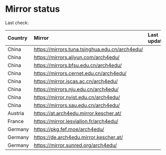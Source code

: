 <script src="./time.js"></script>
# Mirror status
Last check: <script type="text/javascript">localize(1737998337.49817);</script>

|Country|Mirror|Last update|
|:------|:-----|:----------|
|China|https://mirrors.tuna.tsinghua.edu.cn/arch4edu/|<script type="text/javascript">localize(1737960168);</script>|
|China|https://mirrors.aliyun.com/arch4edu/|<script type="text/javascript">localize(1737960168);</script>|
|China|https://mirrors.bfsu.edu.cn/arch4edu/|<script type="text/javascript">localize(1737960168);</script>|
|China|https://mirrors.cernet.edu.cn/arch4edu/|<script type="text/javascript">localize(1737960168);</script>|
|China|https://mirror.iscas.ac.cn/arch4edu/|<script type="text/javascript">localize(1737916656);</script>|
|China|https://mirrors.nju.edu.cn/arch4edu/|<script type="text/javascript">localize(1737873394);</script>|
|China|https://mirror.nyist.edu.cn/arch4edu/|<script type="text/javascript">localize(1737960168);</script>|
|China|https://mirrors.sau.edu.cn/arch4edu/|<script type="text/javascript">localize(1731653531);</script>|
|Austria|https://at.arch4edu.mirror.kescher.at/|<script type="text/javascript">localize(1737960168);</script>|
|France|https://mirror.lesviallon.fr/arch4edu/|<script type="text/javascript">localize(1737960168);</script>|
|Germany|https://pkg.fef.moe/arch4edu/|<script type="text/javascript">localize(1737960168);</script>|
|Germany|https://de.arch4edu.mirror.kescher.at/|<script type="text/javascript">localize(1737960168);</script>|
|Germany|https://mirror.sunred.org/arch4edu/|<script type="text/javascript">localize(1737960168);</script>|

<script src="./tablefilter/tablefilter.js"></script>
<script src="./table.js"></script>